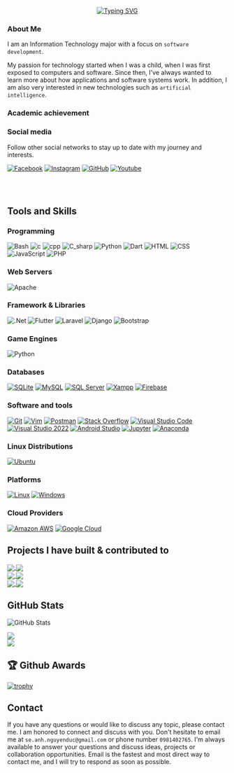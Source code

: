 <p align="center">
<!-- <a href="https://github.com/anhhducnguyen"><img src="https://readme-typing-svg.demolab.com?font=Fira+Code&size=24&pause=2000&color=4A71D9&center=true&vCenter=true&width=435&lines=Hi+there%F0%9F%91%8B!+I+am+Duc Anh;Nice+to+meet+you!" alt="Typing SVG" /></a> -->
<a href="https://github.com/anhhducnguyen">
  <img src="https://readme-typing-svg.demolab.com?font=Lobster&size=24&pause=2000&color=347D39&center=true&vCenter=true&width=435&lines=Hi+there%F0%9F%91%8B!+I+am+Duc+Anh;Nice+to+meet+you!" alt="Typing SVG" />
</a>
</p>

### About Me    
I am an Information Technology major with a focus on `software development`.

My passion for technology started when I was a child, when I was first exposed to computers and software. Since then, I've always wanted to learn more about how applications and software systems work. In addition, I am also very interested in new technologies such as `artificial intelligence`.

### Academic achievement



### Social media    
Follow other social networks to stay up to date with my journey and interests. 

<p align="left">
    <a href="https://www.facebook.com/nguyenducanh0703"><img alt="Facebook" src="https://img.shields.io/badge/Facebook-0A66C2?logo=Facebook&logoColor=white"></a>
    <a href="https://www.facebook.com/nguyenducanh0703"><img alt="Instagram" src="https://img.shields.io/badge/Instagram-%23E4405F.svg?logo=Instagram&logoColor=white"></a>
    <a href="https://github.com/inttter/md-badges"><img alt="GitHub" src="https://img.shields.io/badge/Github%20-%2320232a.svg?logo=Github&logoColor=white"></img></a>
  <a href="https://www.facebook.com/nguyenducanh0703"><img alt="Youtube" src="https://img.shields.io/badge/YouTube-%23FF0000.svg?logo=YouTube&logoColor=white"></img></a>
</p>


<br>
<br>


<h2 align="left"><strong>Tools and Skills</strong></h2>
<h3 align="left">Programming</h3>
<p>
    <img alt="Bash" src="https://img.shields.io/badge/Bash-4EAA25?logo=gnubash&logoColor=fff"></img>
    <img alt="c" src="https://img.shields.io/badge/C-00599C?logo=c&logoColor=white"></img>
    <img alt="cpp" src="https://img.shields.io/badge/C++-%2300599C.svg?logo=c%2B%2B&logoColor=white"></img>
    <img alt="C_sharp" src="https://img.shields.io/badge/C%23-%23239120.svg?logo=csharp&logoColor=white)">
    <img alt="Python" src="https://img.shields.io/badge/Python-3776AB.svg?logo=python&logoColor=white"></img>
    <img alt="Dart" src="https://img.shields.io/badge/Dart-00979D?logo=dart&logoColor=white"></img>
    <img alt="HTML" src="https://img.shields.io/badge/HTML%20-%23E34F26.svg?logo=html5&logoColor=white"></img>
    <img alt="CSS" src="https://img.shields.io/badge/CSS%20-%231572B6.svg?logo=css3&logoColor=white"></img>
    <img alt="JavaScript" src="https://img.shields.io/badge/JavaScript%20-%23F7DF1E.svg?logo=javascript&logoColor=black"></img>
    <img alt="PHP" src="https://img.shields.io/badge/php-%23777BB4.svg?&logo=php&logoColor=white"></img>
    
</p>


<h3 align="left">Web Servers</h3>
<p>
   <img alt="Apache" src="https://img.shields.io/badge/Apache-D22128.svg?logo=Apache&logoColor=white"></img>
</p>

<h3 align="left">Framework & Libraries</h3>
<p>
  <img alt=".Net" src="https://img.shields.io/badge/.NET-512BD4?logo=dotnet&logoColor=fff"></img>
  <img alt="Flutter" src="https://img.shields.io/badge/Flutter-02569B?logo=flutter&logoColor=fff)"></img>
  <img alt="Laravel" src="https://img.shields.io/badge/Laravel-D22128.svg?logo=Laravel&logoColor=white"></img>
  <img alt="Django" src="https://img.shields.io/badge/Django-006400.svg?logo=Django&logoColor=white"></img> 
  <img alt="Bootstrap" src="https://img.shields.io/badge/Bootstrap-7952B3?logo=bootstrap&logoColor=fff"></img>
</p>

<h3 align="left">Game Engines</h3>
<p>
    <img alt="Python" src="https://img.shields.io/badge/PyGame-3776AB.svg?logo=python&logoColor=white"></img>
<!--     <img alt="Unity" src="https://img.shields.io/badge/Unity%20-%2320232a.svg?logo=unity&logoColor=white"></img>
    <img alt="UnrealEngine" src="https://img.shields.io/badge/UnrealEngine%20-%2320232a.svg?logo=UnrealEngine&logoColor=white"></img>
    <img alt="Godotengine" src="https://img.shields.io/badge/Godotengine-478CBF.svg?logo=Godotengine&logoColor=white"></img> -->
</p>

<h3 align="left">Databases</h3>
<p>
    <a href="#"><img alt="SQLite" src ="https://img.shields.io/badge/SQLite-003B57.svg?logo=sqlite&logoColor=white"></a>
    <a href="#"><img alt="MySQL" src ="https://img.shields.io/badge/MySQL-4479A1.svg?logo=MySQL&logoColor=white"></a>
    <a href="#"><img alt="SQL Server" src="https://img.shields.io/badge/SQL%20Server-CC2927.svg?logo=microsoftsqlserver&logoColor=white"></a>
    <a href="#"><img alt="Xampp" src ="https://img.shields.io/badge/Xampp-F58025.svg?logo=Xampp&logoColor=white"></a>
    <a href="#"><img alt="Firebase" src ="https://img.shields.io/badge/Firebase-039BE5?logo=Firebase&logoColor=white"></a>
</p>

<h3 align="left">Software and tools</h3>
<p>
    <a href="#"><img alt="Git" src="https://img.shields.io/badge/Git%20-%23F05033.svg?logo=git&logoColor=white"></a>
    <a href="#"><img alt="Vim" src="https://img.shields.io/badge/Vim-%2311AB00.svg?logo=vim&logoColor=white"></a>
    <a href="#"><img alt="Postman" src="https://img.shields.io/badge/Postman-FF6C37?logo=postman&logoColor=white"></a>
    <a href="#"><img alt="Stack Overflow" src="https://img.shields.io/badge/-StackOverflow-F58025?logo=stack-overflow&logoColor=white"></a>
    <a href="#"><img alt="Visual Studio Code" src="https://img.shields.io/badge/Visual%20Studio%20Code-0078d7.svg?logo=visual-studio-code&logoColor=white"></a>
    <a href="#"><img alt="Visual Studio 2022" src="https://img.shields.io/badge/Visual%20Studio%202022-%2391E6.svg?logo=visual-studio&logoColor=white"></a>
    <a href="#"><img alt="Android Studio" src="https://img.shields.io/badge/Android Studio-3DDC84.svg?logo=androidstudio&logoColor=white"></a>
    <a href="#"><img alt="Jupyter" src="https://img.shields.io/badge/JupyterNotebook-F37626.svg?logo=Jupyter&logoColor=white"></a>
    <a href="#"><img alt="Anaconda" src="https://img.shields.io/badge/Anaconda-44A833.svg?logo=Anaconda&logoColor=white"></a>
</p>

<h3 align="left">Linux Distributions</h3>
<p>
    <a href="#"><img alt="Ubuntu" src="https://img.shields.io/badge/Ubuntu-FE7A16.svg?logo=Ubuntu&logoColor=white"></a>
</p>

<h3 align="left">Platforms</h3>
<p>
    <a href="#"><img alt="Linux" src="https://img.shields.io/badge/Linux-%23F7DF1E.svg?logo=Linux&logoColor=black"></a>
    <a href="#"><img alt="Windows" src="https://img.shields.io/badge/Windows-%2391E6.svg?logo=Windows&logoColor=white"></a>
</p>

<h3 align="left">Cloud Providers</h3>
<p>
    <a href="#"><img alt="Amazon AWS" src="https://img.shields.io/badge/AmazonAWS-232F3E.svg?logo=amazonaws&logoColor=white"></a>
    <a href="#"><img alt="Google Cloud" src="https://img.shields.io/badge/Google-Cloud-4285F4.svg?logo=googlecloud&logoColor=white"></a>
</p>

<h2 align="left"><strong>Projects I have built & contributed to</strong></h2>

<a href="https://github.com/anhhducnguyen/travelEasyy/">
  <!-- Change the `github-readme-stats.anuraghazra1.vercel.app` to `github-readme-stats.vercel.app`  -->
  <img align="center" src="https://github-readme-stats.anuraghazra1.vercel.app/api/pin/?username=anhhducnguyen&repo=travelEasyy&theme=merko" />
</a>

<a href="https://github.com/anhhducnguyen/Supermarket-manager">
  <!-- Change the `github-readme-stats.anuraghazra1.vercel.app` to `github-readme-stats.vercel.app`  -->
  <img align="center" src="https://github-readme-stats.anuraghazra1.vercel.app/api/pin/?username=anhhducnguyen&repo=Supermarket-manager&theme=onedark" />
</a>    

<br>



<a href="https://github.com/anhhducnguyen/Dog-Shop">
  <!-- Change the `github-readme-stats.anuraghazra1.vercel.app` to `github-readme-stats.vercel.app`  -->
  <img align="center" src="https://github-readme-stats.anuraghazra1.vercel.app/api/pin/?username=anhhducnguyen&repo=Dog-Shop&theme=gruvbox" />
</a>

<a href="https://github.com/anhhducnguyen/Test-Mart">
  <!-- Change the `github-readme-stats.anuraghazra1.vercel.app` to `github-readme-stats.vercel.app`  -->
  <img align="center" src="https://github-readme-stats.anuraghazra1.vercel.app/api/pin/?username=anhhducnguyen&repo=Test-Mart&theme=cobalt" />
</a>

<br>

<a href="https://github.com/anhhducnguyen/Aircraft-Identification-v2">
  <!-- Change the `github-readme-stats.anuraghazra1.vercel.app` to `github-readme-stats.vercel.app`  -->
  <img align="center" src="https://github-readme-stats.anuraghazra1.vercel.app/api/pin/?username=anhhducnguyen&repo=Aircraft-Identification-v2&theme=onedark" />
</a>  

<a href="https://github.com/anhhducnguyen/Website-selling-cosmetics">
  <!-- Change the `github-readme-stats.anuraghazra1.vercel.app` to `github-readme-stats.vercel.app`  -->
  <img align="center" src="https://github-readme-stats.anuraghazra1.vercel.app/api/pin/?username=anhhducnguyen&repo=Website-selling-cosmetics&theme=merko" />
</a>

  

<br>

## GitHub Stats
![GitHub Stats](https://github-readme-stats.vercel.app/api?username=anhhducnguyen&hide=stars,issues&show=prs_merged_percentage&show_icons=true&theme=holi&border_color=71a9e&rank_icon=github&line_height=24)

![](https://github-readme-streak-stats.herokuapp.com/?user=anhhducnguyen&theme=dark&hide_border=false)<br/>
![](https://github-readme-stats.vercel.app/api/top-langs/?username=anhhducnguyen&theme=dark&hide_border=false&include_all_commits=false&count_private=false&layout=compact)

## :trophy: Github Awards

[![trophy](https://github-profile-trophy.vercel.app/?username=anhhducnguyen&theme=onedark)](https://github.com/ryo-ma/github-profile-trophy)




<h2 align="left"><strong>Contact</strong></h2>

If you have any questions or would like to discuss any topic, please contact me. I am honored to connect and discuss with you. Don't hesitate to email me at `se.anh.nguyenduc@gmail.com` or phone number `0981402765`. I'm always available to answer your questions and discuss ideas, projects or collaboration opportunities. Email is the fastest and most direct way to contact me, and I will try to respond as soon as possible.











